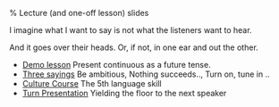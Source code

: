 % Lecture (and one-off lesson) slides

I imagine what I want to say is not what the listeners want to hear.

And it goes over their heads. Or, if not, in one ear and out the other.

- [Demo lesson](pc/index.html) Present continuous as a future tense.
- [Three sayings](saying.html) Be ambitious, Nothing succeeds.., Turn on, tune in ..
- [Culture Course](culture.html) The 5th language skill
- [Turn Presentation](presentation.html) Yielding the floor to the next speaker
